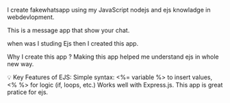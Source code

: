 I create fakewhatsapp using my JavaScript nodejs and ejs knowladge in webdevlopment.

This is a message app that show your chat.

when was I studing Ejs then I created this app.

Why I create this app ? Making this app helped me understand ejs in whole new way.

💡 Key Features of EJS:
Simple syntax: <%= variable %> to insert values, <% %> for logic (if, loops, etc.)
Works well with Express.js. 
This app is great pratice for ejs.

